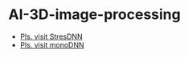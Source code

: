 # AI-3D-image-processing<br>
- <a href="https://github.com/rkjin/BJNet">Pls. visit StresDNN</a> <br>
- <a href="https://github.com/rkjin/MiDas">Pls. visit monoDNN</a> <br>
